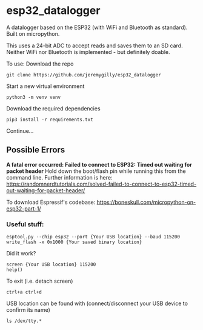 # esp32_datalogger

A datalogger based on the ESP32 (with WiFi and Bluetooth as standard). Built on micropython.

This uses a 24-bit ADC to accept reads and saves them to an SD card. Neither WiFi nor Bluetooth is implemented - but definitely doable.

To use:
Download the repo

    git clone https://github.com/jeremygilly/esp32_datalogger

Start a new virtual environment

    python3 -m venv venv

Download the required dependencies

    pip3 install -r requirements.txt

Continue...

## Possible Errors
**A fatal error occurred: Failed to connect to ESP32: Timed out waiting for packet header**
Hold down the boot/flash pin while running this from the command line. Further information is here: https://randomnerdtutorials.com/solved-failed-to-connect-to-esp32-timed-out-waiting-for-packet-header/

To download Espressif's codebase:
https://boneskull.com/micropython-on-esp32-part-1/

### Useful stuff:
    esptool.py --chip esp32 --port {Your USB location} --baud 115200 write_flash -x 0x1000 {Your saved binary location}

Did it work?

    screen {Your USB location} 115200
    help()

To exit (i.e. detach screen)

    ctrl+a ctrl+d

USB location can be found with (connect/disconnect your USB device to confirm its name)

    ls /dev/tty.* 

